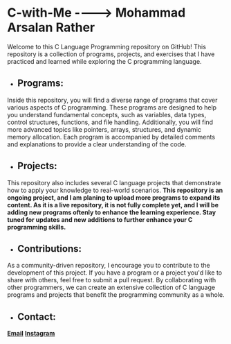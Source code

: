 # **C-with-Me** ----> Mohammad Arsalan Rather

Welcome to this C Language Programming repository on GitHub! This repository is a collection of programs, projects, and exercises that 
I have practiced and learned while exploring the C programming language.

- ## Programs:
Inside this repository, you will find a diverse range of programs that cover various aspects of C programming.
These programs are designed to help you understand fundamental concepts, such as variables, data types, control structures, functions, 
and file handling. Additionally, you will find more advanced topics like pointers, arrays, structures, and dynamic memory allocation.
Each program is accompanied by detailed comments and explanations to provide a clear understanding of the code.

- ## Projects:
This repository also includes several C language projects that demonstrate how to apply your knowledge to real-world scenarios.
**This repository is an ongoing project, and I am planing to upload more programs to expand its content. As it is a live repository,
it is not fully complete yet, and I will be adding new programs oftenly to enhance the learning experience. 
Stay tuned for updates and new additions to further enhance your C programming skills.**

- ## Contributions:
As a community-driven repository, I encourage you to contribute to the development of this project. If you have a program or a project
you'd like to share with others, feel free to submit a pull request. By collaborating with other programmers, we can create an 
extensive collection of C language programs and projects that benefit the programming community as a whole.

- ## Contact:
**[Email](mailto:futuregen.jk@gmail.com)**
**[Instagram](https://instagram.com/_.arsl_an)**
